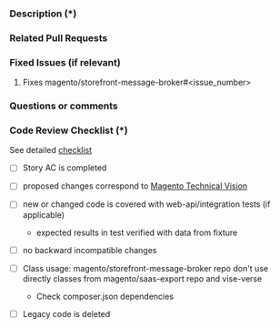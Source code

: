 <!---
    Thank you for contributing to Magento.
    To help us process this pull request we recommend that you add the following information:
     - Summary of the pull request,
     - Issue(s) related to the changes made,
     - Manual testing scenarios
    Fields marked with (*) are required. Please don't remove the template.
-->

<!--- Please provide a general summary of the Pull Request in the Title above -->

### Description (*)
<!---
    Please provide a description of the changes proposed in the pull request.
    Letting us know what has changed and why it needed changing will help us validate this pull request.
-->

### Related Pull Requests
<!-- related pull request placeholder -->

### Fixed Issues (if relevant)
<!---
    If relevant, please provide a list of fixed issues in the format magento/storefront-message-broker#<issue_number>.
    There could be 1 or more issues linked here and it will help us find some more information about the reasoning behind this change.
-->
1. Fixes magento/storefront-message-broker#<issue_number>


### Questions or comments
<!---
	If relevant, here you can ask questions or provide comments on your pull request for the reviewer
	For example if you need assistance with writing tests or would like some feedback on one of your development ideas
-->

### Code Review Checklist (*)

See detailed [checklist](https://github.com/magento/storefront-message-broker/blob/develop/dev/docs/projectAgreements/Code-Review-checklist.md)

- [ ] Story AC is completed
- [ ] proposed changes correspond to [Magento Technical Vision](https://devdocs.magento.com/guides/v2.2/coding-standards/technical-guidelines.html)
- [ ] new or changed code is covered with web-api/integration tests (if applicable)
  - expected results in test verified with data from fixture
- [ ] no backward incompatible changes
- [ ] Class usage: magento/storefront-message-broker repo don't use directly classes from magento/saas-export repo and vise-verse
  - Check composer.json dependencies
- [ ] Legacy code is deleted


